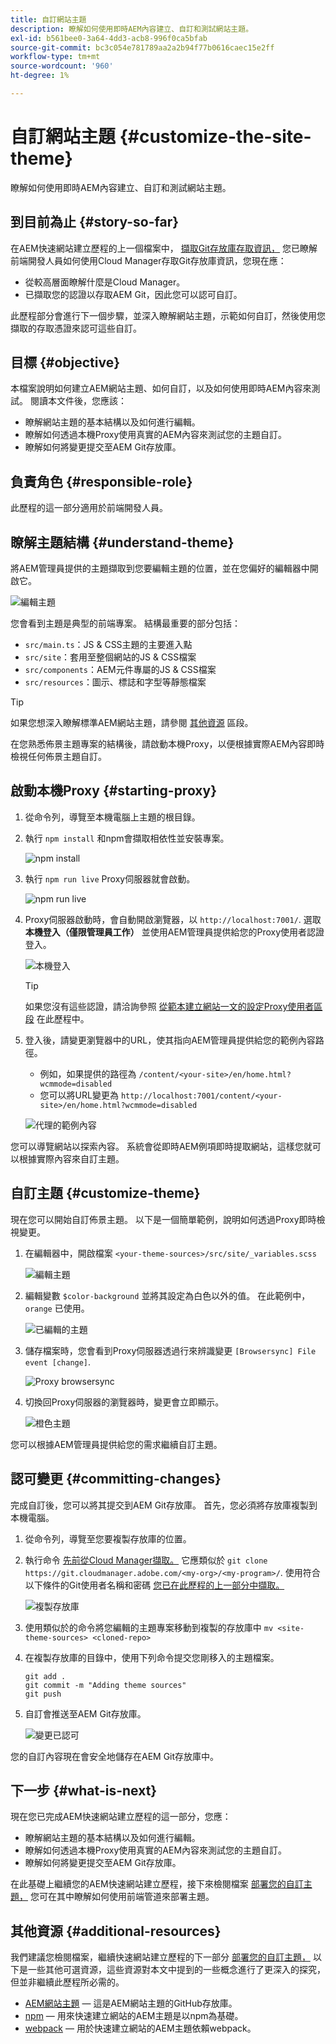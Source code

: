 ```yaml
---
title: 自訂網站主題
description: 瞭解如何使用即時AEM內容建立、自訂和測試網站主題。
exl-id: b561bee0-3a64-4dd3-acb8-996f0ca5bfab
source-git-commit: bc3c054e781789aa2a2b94f77b0616caec15e2ff
workflow-type: tm+mt
source-wordcount: '960'
ht-degree: 1%

---
```


# 自訂網站主題 {#customize-the-site-theme}

瞭解如何使用即時AEM內容建立、自訂和測試網站主題。

## 到目前為止 {#story-so-far}

在AEM快速網站建立歷程的上一個檔案中， [擷取Git存放庫存取資訊，](retrieve-access.md) 您已瞭解前端開發人員如何使用Cloud Manager存取Git存放庫資訊，您現在應：

* 從較高層面瞭解什麼是Cloud Manager。
* 已擷取您的認證以存取AEM Git，因此您可以認可自訂。

此歷程部分會進行下一個步驟，並深入瞭解網站主題，示範如何自訂，然後使用您擷取的存取憑證來認可這些自訂。

## 目標 {#objective}

本檔案說明如何建立AEM網站主題、如何自訂，以及如何使用即時AEM內容來測試。 閱讀本文件後，您應該：

* 瞭解網站主題的基本結構以及如何進行編輯。
* 瞭解如何透過本機Proxy使用真實的AEM內容來測試您的主題自訂。
* 瞭解如何將變更提交至AEM Git存放庫。

## 負責角色 {#responsible-role}

此歷程的這一部分適用於前端開發人員。

## 瞭解主題結構 {#understand-theme}

將AEM管理員提供的主題擷取到您要編輯主題的位置，並在您偏好的編輯器中開啟它。

![編輯主題](assets/edit-theme.png)

您會看到主題是典型的前端專案。 結構最重要的部分包括：

* `src/main.ts`：JS &amp; CSS主題的主要進入點
* `src/site`：套用至整個網站的JS &amp; CSS檔案
* `src/components`：AEM元件專屬的JS &amp; CSS檔案
* `src/resources`：圖示、標誌和字型等靜態檔案

>[!TIP]
>
>如果您想深入瞭解標準AEM網站主題，請參閱 [其他資源](#additional-resources) 區段。

在您熟悉佈景主題專案的結構後，請啟動本機Proxy，以便根據實際AEM內容即時檢視任何佈景主題自訂。

## 啟動本機Proxy {#starting-proxy}

1. 從命令列，導覽至本機電腦上主題的根目錄。
1. 執行 `npm install` 和npm會擷取相依性並安裝專案。

   ![npm install](assets/npm-install.png)

1. 執行 `npm run live` Proxy伺服器就會啟動。

   ![npm run live](assets/npm-run-live.png)

1. Proxy伺服器啟動時，會自動開啟瀏覽器，以 `http://localhost:7001/`. 選取 **本機登入（僅限管理員工作）** 並使用AEM管理員提供給您的Proxy使用者認證登入。

   ![本機登入](assets/sign-in-locally.png)

   >[!TIP]
   >
   >如果您沒有這些認證，請洽詢參照 [從範本建立網站一文的設定Proxy使用者區段](/help/journey-sites/quick-site/create-site.md#proxy-user) 在此歷程中。

1. 登入後，請變更瀏覽器中的URL，使其指向AEM管理員提供給您的範例內容路徑。

   * 例如，如果提供的路徑為 `/content/<your-site>/en/home.html?wcmmode=disabled`
   * 您可以將URL變更為 `http://localhost:7001/content/<your-site>/en/home.html?wcmmode=disabled`

   ![代理的範例內容](assets/proxied-sample-content.png)

您可以導覽網站以探索內容。 系統會從即時AEM例項即時提取網站，這樣您就可以根據實際內容來自訂主題。

## 自訂主題 {#customize-theme}

現在您可以開始自訂佈景主題。 以下是一個簡單範例，說明如何透過Proxy即時檢視變更。

1. 在編輯器中，開啟檔案 `<your-theme-sources>/src/site/_variables.scss`

   ![編輯主題](assets/edit-theme.png)

1. 編輯變數 `$color-background` 並將其設定為白色以外的值。 在此範例中， `orange` 已使用。

   ![已編輯的主題](assets/edited-theme.png)

1. 儲存檔案時，您會看到Proxy伺服器透過行來辨識變更 `[Browsersync] File event [change]`.

   ![Proxy browsersync](assets/proxy-browsersync.png)

1. 切換回Proxy伺服器的瀏覽器時，變更會立即顯示。

   ![橙色主題](assets/orange-theme.png)

您可以根據AEM管理員提供給您的需求繼續自訂主題。

## 認可變更 {#committing-changes}

完成自訂後，您可以將其提交到AEM Git存放庫。 首先，您必須將存放庫複製到本機電腦。

1. 從命令列，導覽至您要複製存放庫的位置。
1. 執行命令 [先前從Cloud Manager擷取。](retrieve-access.md) 它應類似於 `git clone https://git.cloudmanager.adobe.com/<my-org>/<my-program>/`. 使用符合以下條件的Git使用者名稱和密碼 [您已在此歷程的上一部分中擷取。](retrieve-access.md)

   ![複製存放庫](assets/clone-repo.png)

1. 使用類似於的命令將您編輯的主題專案移動到複製的存放庫中 `mv <site-theme-sources> <cloned-repo>`
1. 在複製存放庫的目錄中，使用下列命令提交您剛移入的主題檔案。

   ```text
   git add .
   git commit -m "Adding theme sources"
   git push
   ```

1. 自訂會推送至AEM Git存放庫。

   ![變更已認可](assets/changes-committed.png)

您的自訂內容現在會安全地儲存在AEM Git存放庫中。

## 下一步 {#what-is-next}

現在您已完成AEM快速網站建立歷程的這一部分，您應：

* 瞭解網站主題的基本結構以及如何進行編輯。
* 瞭解如何透過本機Proxy使用真實的AEM內容來測試您的主題自訂。
* 瞭解如何將變更提交至AEM Git存放庫。

在此基礎上繼續您的AEM快速網站建立歷程，接下來檢閱檔案 [部署您的自訂主題，](deploy-theme.md) 您可在其中瞭解如何使用前端管道來部署主題。

## 其他資源 {#additional-resources}

我們建議您檢閱檔案，繼續快速網站建立歷程的下一部分 [部署您的自訂主題，](deploy-theme.md) 以下是一些其他可選資源，這些資源對本文中提到的一些概念進行了更深入的探究，但並非繼續此歷程所必需的。

* [AEM網站主題](https://github.com/adobe/aem-site-template-standard-theme-e2e)  — 這是AEM網站主題的GitHub存放庫。
* [npm](https://www.npmjs.com)  — 用來快速建立網站的AEM主題是以npm為基礎。
* [webpack](https://webpack.js.org)  — 用於快速建立網站的AEM主題依賴webpack。
